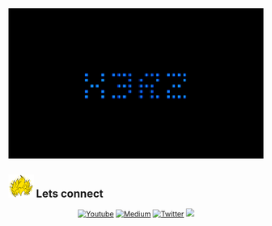 <div align="center">
<img max-width="800" src="https://github.com/x3rz/x3rz/blob/main/assets/x3rz.gif"/>
</div>

## <img height="45" src="https://github.com/x3rz/x3rz/blob/main/assets/GqjE.gif"/> Lets connect

<!-- Badges template - https://github.com/badges/shields -->
<p align="center">
  <a href="https://www.youtube.com/c/CyberLix"><img alt="Youtube" title="Youtube" src="https://img.shields.io/badge/-YouTube-red?style=for-the-badge&logo=youtube&logoColor=white"/></a>
  <a href="https://medium.com/@x3rz"><img alt="Medium" title="Medium" src="https://img.shields.io/badge/Medium-12100E?style=for-the-badge&logo=medium&logoColor=white"></a>
  <a href="https://twitter.com/x3rz0x00"><img alt="Twitter" title="Twitter" src="https://img.shields.io/badge/-Twitter-1DA1F2?style=for-the-badge&logo=twitter&logoColor=white"/></a>
  <a href="https://www.instagram.com/x3rz.r" alt="X3RZ">
    <img src="https://img.shields.io/badge/Instagram-E4405F?style=for-the-badge&logo=instagram&logoColor=white"/></a>
</p>
